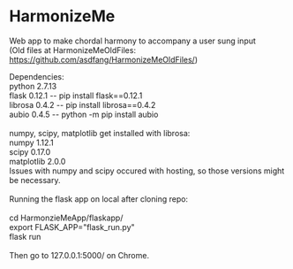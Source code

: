 # HarmonizeMe
Web app to make chordal harmony to accompany a user sung input<br />
(Old files at HarmonizeMeOldFiles: https://github.com/asdfang/HarmonizeMeOldFiles/)<br />

Dependencies:<br />
python 2.7.13<br />
flask 0.12.1 -- pip install flask==0.12.1<br />
librosa 0.4.2 -- pip install librosa==0.4.2<br />
aubio 0.4.5 -- python -m pip install aubio<br />
<br />
numpy, scipy, matplotlib get installed with librosa: <br />
numpy 1.12.1<br />
scipy 0.17.0<br />
matplotlib 2.0.0<br />
Issues with numpy and scipy occured with hosting, so those versions might be necessary.
<br /><br />
Running the flask app on local after cloning repo:<br />
<br />
cd HarmonzieMeApp/flaskapp/<br />
export FLASK_APP="flask_run.py"<br />
flask run<br />
<br />
Then go to 127.0.0.1:5000/ on Chrome.<br />
